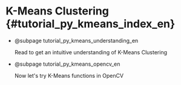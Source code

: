 # K-Means Clustering {#tutorial_py_kmeans_index_en}

-   @subpage tutorial_py_kmeans_understanding_en

    Read to get an intuitive understanding of K-Means Clustering

-   @subpage tutorial_py_kmeans_opencv_en

    Now let's try K-Means functions in OpenCV
